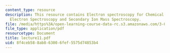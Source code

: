 ```yaml
---
content_type: resource
description: This resource contains Electron spectroscopy for Chemical Analysis, Auger
  Electron Spectroscopy and Secondary Ion Mass Spectroscopy.
file: /media/https%3A/open-learning-course-data-rc.s3.amazonaws.com/3-051j-materials-for-biomedical-applications-spring-2006/8f4ceb588ab863006fef5575d74853b4_lecture11.pdf
file_type: application/pdf
resourcetype: Document
title: lecture11.pdf
uid: 8f4ceb58-8ab8-6300-6fef-5575d74853b4
---
```

